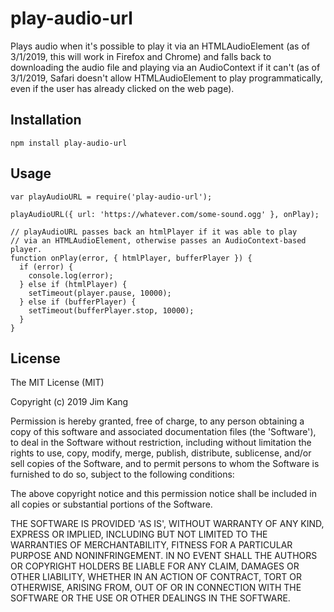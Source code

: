 play-audio-url
==================

Plays audio when it's possible to play it via an HTMLAudioElement (as of 3/1/2019, this will work in Firefox and Chrome) and falls back to downloading the audio file and playing via an AudioContext if it can't (as of 3/1/2019, Safari doesn't allow HTMLAudioElement to play programmatically, even if the user has already clicked on the web page).

Installation
------------

    npm install play-audio-url

Usage
-----

    var playAudioURL = require('play-audio-url');

    playAudioURL({ url: 'https://whatever.com/some-sound.ogg' }, onPlay);

    // playAudioURL passes back an htmlPlayer if it was able to play
    // via an HTMLAudioElement, otherwise passes an AudioContext-based player.
    function onPlay(error, { htmlPlayer, bufferPlayer }) {
      if (error) {
        console.log(error);
      } else if (htmlPlayer) {
        setTimeout(player.pause, 10000);
      } else if (bufferPlayer) {
        setTimeout(bufferPlayer.stop, 10000);
      }
    }

License
-------

The MIT License (MIT)

Copyright (c) 2019 Jim Kang

Permission is hereby granted, free of charge, to any person obtaining a copy
of this software and associated documentation files (the 'Software'), to deal
in the Software without restriction, including without limitation the rights
to use, copy, modify, merge, publish, distribute, sublicense, and/or sell
copies of the Software, and to permit persons to whom the Software is
furnished to do so, subject to the following conditions:

The above copyright notice and this permission notice shall be included in
all copies or substantial portions of the Software.

THE SOFTWARE IS PROVIDED 'AS IS', WITHOUT WARRANTY OF ANY KIND, EXPRESS OR
IMPLIED, INCLUDING BUT NOT LIMITED TO THE WARRANTIES OF MERCHANTABILITY,
FITNESS FOR A PARTICULAR PURPOSE AND NONINFRINGEMENT. IN NO EVENT SHALL THE
AUTHORS OR COPYRIGHT HOLDERS BE LIABLE FOR ANY CLAIM, DAMAGES OR OTHER
LIABILITY, WHETHER IN AN ACTION OF CONTRACT, TORT OR OTHERWISE, ARISING FROM,
OUT OF OR IN CONNECTION WITH THE SOFTWARE OR THE USE OR OTHER DEALINGS IN
THE SOFTWARE.
